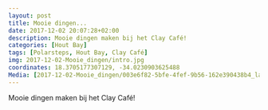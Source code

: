 ```yaml
---
layout: post
title: Mooie dingen...
date: 2017-12-02 20:07:28+02:00
description: Mooie dingen maken bij het Clay Café! 
categories: [Hout Bay]
tags: [Polarsteps, Hout Bay, Clay Café]
img: 2017-12-02-Mooie_dingen/intro.jpg
coordinates: 18.3705177307129, -34.0230903625488
Media: [2017-12-02-Mooie_dingen/003e6f82-5bfe-4fef-9b56-162e390438b4_large_image.jpg, 2017-12-02-Mooie_dingen/c8d30ac4-933f-47ea-93fe-a03de99583ae_large_image.jpg, 2017-12-02-Mooie_dingen/c044e539-f233-48be-ad3f-d58f8771021e_large_image.jpg]
---
```

Mooie dingen maken bij het Clay Café! 
